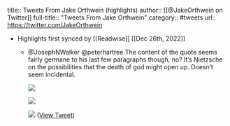 title:: Tweets From Jake Orthwein (highlights)
author:: [[@JakeOrthwein on Twitter]]
full-title:: "Tweets From Jake Orthwein"
category:: #tweets
url:: https://twitter.com/JakeOrthwein

- Highlights first synced by [[Readwise]] [[Dec 26th, 2022]]
	- @JosephNWalker @peterhartree The content of the quote seems fairly germane to his last few paragraphs though, no? It’s Nietzsche on the possibilities that the death of god might open up. Doesn’t seem incidental. 
	  
	  ![](https://pbs.twimg.com/media/Fk3CPGFX0AAYGzB.jpg) 
	  
	  ![](https://pbs.twimg.com/media/Fk3CPGBXoAEOeZY.jpg) 
	  
	  ![](https://pbs.twimg.com/media/Fk3CPGCXkAEtIgU.jpg) ([View Tweet](https://twitter.com/JakeOrthwein/status/1607154224810311683))